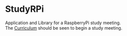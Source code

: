 # StudyRPi
Application and Library for a RaspberryPi study meeting.  
The [Curriculum](https://github.com/IsaoNakamura/StudyRPi/blob/wrkFirstPush/Doc/StudyMenu) should be seen to begin a study meeting.